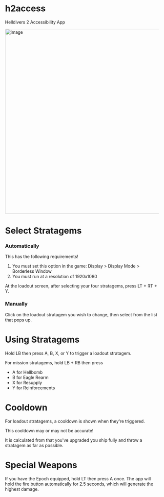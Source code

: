# h2access
Helldivers 2 Accessibility App

<img width="886" height="603" alt="image" src="https://github.com/user-attachments/assets/f2f24ac2-8cc3-4184-a89a-1b21abd7ac1a" />

# Select Stratagems

### Automatically

This has the following requirements!
1. You must set this option in the game: Display > Display Mode > Borderless Window
2. You must run at a resolution of 1920x1080

At the loadout screen, after selecting your four stratagems, press LT + RT + Y.

### Manually

Click on the loadout stratagem you wish to change, then select from the list that pops up.

# Using Stratagems

Hold LB then press A, B, X, or Y to trigger a loadout stratagem.

For mission stratagems, hold LB + RB then press
- A for Hellbomb
- B for Eagle Rearm
- X for Resupply
- Y for Reinforcements

# Cooldown

For loadout stratagems, a cooldown is shown when they're triggered.

This cooldown may or may not be accurate!

It is calculated from that you've upgraded you ship fully and throw a stratagem as far as possible.

# Special Weapons

If you have the Epoch equipped, hold LT then press A once. The app will hold the fire button automatically for 2.5 seconds, which will generate the highest damage.
